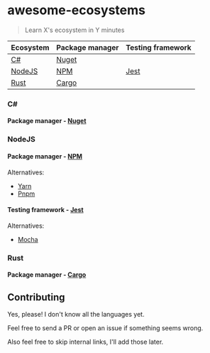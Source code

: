 # awesome-ecosystems

> Learn X's ecosystem in Y minutes

<!-- sorted by name -->

| Ecosystem | Package manager | Testing framework |
| --------- | --------------- | ----------------- |
| [C#]      | [Nuget]         |                   |
| [NodeJS]  | [NPM]           | [Jest]            |
| [Rust]    | [Cargo]         |                   |

<!-- links in headers start with url- to distinguish them from links in the table and to make it easy to link to the headers -->

### C#

[C#]: #C#

#### Package manager - [Nuget](https://www.nuget.org/)

[Nuget]: #Package-manager---Nuget

### NodeJS

[NodeJS]: #NodeJS

#### Package manager - [NPM](https://www.npmjs.com/)

[NPM]: #Package-manager---NPM

Alternatives:
 - [Yarn](https://yarnpkg.com/)
 - [Pnpm](https://pnpm.js.org/)

#### Testing framework - [Jest](https://jestjs.io/)

[Jest]: #Testing-framework---Jest

Alternatives:
 - [Mocha](https://mochajs.org/)

### Rust

[Rust]: #Rust

#### Package manager - [Cargo](https://doc.rust-lang.org/stable/cargo/)

[Cargo]: #Package-manager---Cargo

## Contributing

Yes, please! I don't know all the languages yet.

Feel free to send a PR or open an issue if something seems wrong.

Also feel free to skip internal links, I'll add those later.
